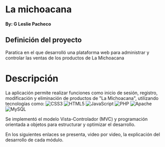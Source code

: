 # La michoacana
#### By: G Leslie Pacheco
## Definición del proyecto
Paratica en el que desarrolló una plataforma web para administrar y controlar las ventas de los productos de La Michoacana

# Descripción
La aplicación permite realizar funciones como inicio de sesión, registro, modificación y eliminación de productos de "La Michoacana", utilizando tecnologías como:
![CSS3](https://img.shields.io/badge/css3-%231572B6.svg?style=flat&logo=css3&logoColor=white) 
![HTML5](https://img.shields.io/badge/html5-%23E34F26.svg?style=flat&logo=html5&logoColor=white) 
![JavaScript](https://img.shields.io/badge/javascript-%23323330.svg?style=flat&logo=javascript&logoColor=%23F7DF1E)
![PHP](https://img.shields.io/badge/php-%23777BB4.svg?style=flat&logo=php&logoColor=white)
![Apache](https://img.shields.io/badge/apache-%23D42029.svg?style=flat&logo=apache&logoColor=white)
![MySQL](https://img.shields.io/badge/mysql-%2300000f.svg?style=flat&logo=mysql&logoColor=white)

Se implementó el modelo Vista-Controlador (MVC) y programación orientada a objetos para estructurar y optimizar el desarrollo.

En los siguientes enlaces se presenta, video por video, la explicación del desarrollo de cada módulo.
